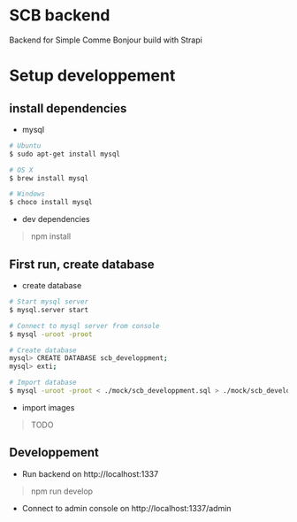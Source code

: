 # SCB backend

Backend for Simple Comme Bonjour build with Strapi

# Setup developpement

## install dependencies

- mysql

```sh
# Ubuntu
$ sudo apt-get install mysql

# OS X
$ brew install mysql

# Windows
$ choco install mysql
```

- dev dependencies
> npm install

## First run, create database

- create database

```sh
# Start mysql server
$ mysql.server start

# Connect to mysql server from console
$ mysql -uroot -proot

# Create database
mysql> CREATE DATABASE scb_developpment;
mysql> exti;

# Import database
$ mysql -uroot -proot < ./mock/scb_developpment.sql > ./mock/scb_developpment.log
```

- import images
> TODO

## Developpement

- Run backend on http://localhost:1337
> npm run develop

- Connect to admin console on http://localhost:1337/admin
